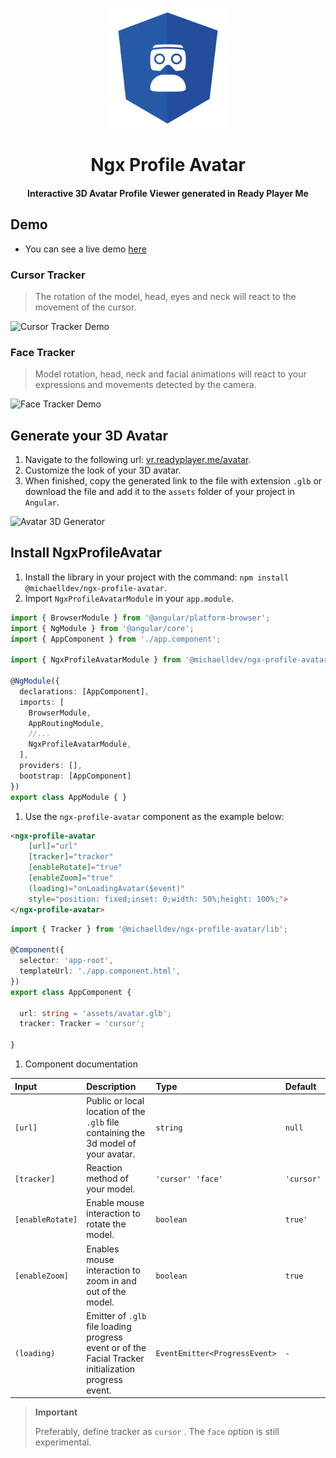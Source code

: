 <p align="center">
  <a href="https://gitchaell.github.io/ngx-profile-avatar">
    <img src="../../../.github/images/logo.png" width="192px" height="192px"/>
  </a>
</p>

<h1 align="center">
  Ngx Profile Avatar
</h1>

<h4 align="center">
  Interactive 3D Avatar Profile Viewer generated in Ready Player Me
</h4>

## Demo

- You can see a live demo [here](https://gitchaell.github.io/ngx-profile-avatar)

### Cursor Tracker

> The rotation of the model, head, eyes and neck will react to the movement of the cursor.

![Cursor Tracker Demo](../../../.github/demos/cursor-tracker.demo.gif)

### Face Tracker

> Model rotation, head, neck and facial animations will react to your expressions and movements detected by the camera.

![Face Tracker Demo](../../../.github/demos/face-tracker.demo.gif)

## Generate your 3D Avatar

1. Navigate to the following url: [vr.readyplayer.me/avatar](https://vr.readyplayer.me/avatar).
1. Customize the look of your 3D avatar.
1. When finished, copy the generated link to the file with extension `.glb` or download the file and add it to the `assets` folder of your project in `Angular`.

![Avatar 3D Generator](../../../.github/images/avatar-3d-generator.png)

## Install NgxProfileAvatar

1. Install the library in your project with the command: `npm install @michaelldev/ngx-profile-avatar`.
1. Import `NgxProfileAvatarModule` in your `app.module`.

```typescript
import { BrowserModule } from '@angular/platform-browser';
import { NgModule } from '@angular/core';
import { AppComponent } from './app.component';

import { NgxProfileAvatarModule } from '@michaelldev/ngx-profile-avatar';

@NgModule({
  declarations: [AppComponent],
  imports: [
    BrowserModule,
    AppRoutingModule,
    //...
    NgxProfileAvatarModule,
  ],
  providers: [],
  bootstrap: [AppComponent]
})
export class AppModule { }
```

1. Use the `ngx-profile-avatar` component as the example below:

```html
<ngx-profile-avatar 
    [url]="url" 
    [tracker]="tracker" 
    [enableRotate]="true" 
    [enableZoom]="true" 
    (loading)="onLoadingAvatar($event)" 
    style="position: fixed;inset: 0;width: 50%;height: 100%;">
</ngx-profile-avatar>
```

```typescript
import { Tracker } from '@michaelldev/ngx-profile-avatar/lib';

@Component({
  selector: 'app-root',
  templateUrl: './app.component.html',
})
export class AppComponent {

  url: string = 'assets/avatar.glb';
  tracker: Tracker = 'cursor';

}
```

1. Component documentation

| Input         | Description | Type | Default |
|:--------------|:------------|:-----|:--------|
| `[url]` | Public or local location of the `.glb` file containing the 3d model of your avatar. | `string` | `null` |
| `[tracker]` | Reaction method of your model.| `'cursor' 'face'` | `'cursor'` |
| `[enableRotate]` | Enable mouse interaction to rotate the model.| `boolean` | `true'` |
| `[enableZoom]` | Enables mouse interaction to zoom in and out of the model.| `boolean` | `true` |
| `(loading)` | Emitter of `.glb` file loading progress event or of the Facial Tracker initialization progress event.| `EventEmitter<ProgressEvent>` | `-` |

> **Important**
>
> Preferably, define tracker as `cursor` . The `face` option is still experimental.
